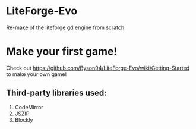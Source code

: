 # LiteForge-Evo
Re-make of the liteforge gd engine from scratch. 

# Make your first game!
Check out https://github.com/Byson94/LiteForge-Evo/wiki/Getting-Started to make your own game!

## Third-party libraries used:
1. CodeMirror
2. JSZIP
3. Blockly

